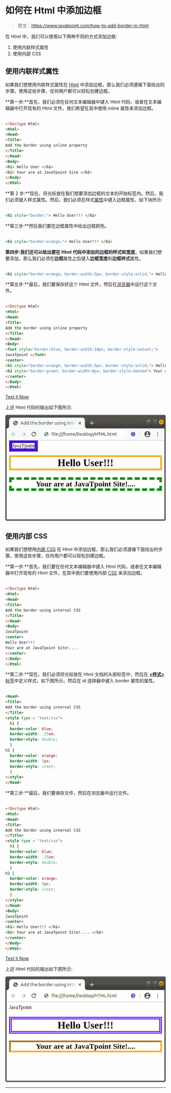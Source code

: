# 如何在 Html 中添加边框

> 原文：<https://www.javatpoint.com/how-to-add-border-in-html>

在 Html 中，我们可以使用以下两种不同的方式添加边框:

1.  使用内联样式属性
2.  使用内部 CSS

## 使用内联样式属性

如果我们想使用内联样式属性在 [Html](https://www.javatpoint.com/html-tutorial) 中添加边框，那么我们必须遵循下面给出的步骤。使用这些步骤，任何用户都可以轻松创建边框。

**第一步:**首先，我们必须在任何文本编辑器中键入 Html 代码，或者在文本编辑器中打开现有的 Html 文件，我们希望在其中使用 inline 属性来添加边框。

```html

<!Doctype Html>
<Html>   
<Head>    
<Title>   
Add the border using inline property
</Title>
</Head>
<Body> 
<h1> Hello User </h1>
<h2> Your are at JavaTpoint Site </h2>
</Body> 
</Html>

```

**第 2 步:**现在，将光标放在我们想要添加边框的文本的开始标签内。然后，我们必须键入样式属性。然后，我们必须在样式[属性](https://www.javatpoint.com/html-attributes)中键入边框属性，如下块所示:

```html

<h1 style="border:"> Hello User!!! </h1>

```

**第三步:**然后我们要在边框属性中给出边框颜色。

```html

<h1 style="border:orange;"> Hello User!!! </h1>

```

**第四步:**我们还可以给出要在 Html 代码中添加的边框的**样式和宽度**。如果我们想要添加，那么我们必须在**边框**属性之后键入**边框宽度**和**边框样式**属性。

```html

<h1 style="border:orange; border-width:5px; border-style:solid;"> Hello User!!! </h1>

```

**第五步:**最后，我们要保存好这个 Html 文件，然后在[浏览器](https://www.javatpoint.com/browsers)中运行这个文件。

```html

<!Doctype Html>
<Html>   
<Head>    
<Title>   
Add the border using inline property
</Title>
</Head>
<Body> 
<font style="border:blue; border-width:10px; border-style:outset;">
JavaTpoint </font>
<center>
<h1 style="border:orange; border-width:5px; border-style:solid;"> Hello User!!! </h1>
<h2 style="border:green; border-width:8px; border-style:dashed"> Your are at JavaTpoint Site!.... </h2>
</center>
</Body> 
</Html>

```

[Test it Now](https://www.javatpoint.com/oprweb/test.jsp?filename=how-to-add-border-in-html1)

上述 Html 代码的输出如下图所示:

![How to add border in Html](img/f65ca9ce212294e843d661cff0794cb5.png)

## 使用内部 CSS

如果我们想使用[内部 CSS](https://www.javatpoint.com/internal-css) 在 Html 中添加边框，那么我们必须遵循下面给出的步骤。使用这些步骤，任何用户都可以轻松创建边框。

**第一步:**首先，我们要在任何文本编辑器中键入 Html 代码，或者在文本编辑器中打开现有的 Html 文件，在其中我们要使用内部 [CSS](https://www.javatpoint.com/css-tutorial) 来添加边框。

```html

<!Doctype Html>
<Html>   
<Head>    
<Title>   
Add the border using internal CSS
</Title>
</Head>
<Body> 
JavaTpoint
<center>
Hello User!!! 
Your are at JavaTpoint Site!.... 
</center>
</Body> 
</Html>

```

**第二步:**现在，我们必须将光标放在 Html 文档的头部标签中，然后在 [**<样式>** 标签](https://www.javatpoint.com/html-style)中定义样式，如下图所示。然后在 id 选择器中键入 border 属性的属性。

```html

<Head>    
<Title>   
Add the border using internal CSS
</Title>
<style type = "text/css">
  h1 {
  border-color: blue;
  border-width: .25em;
  border-style: double;
  }
h2 {
  border-color: orange;
  border-width: 5px;
  border-style: inset;
  }
</style>
</Head>

```

**第三步:**最后，我们要保存文件，然后在浏览器中运行文件。

```html

<!Doctype Html>
<Html>   
<Head>    
<Title>   
Add the border using internal CSS
</Title>
<style type = "text/css">
  h1 {
  border-color: blue;
  border-width: .25em;
  border-style: double;
  }
h2 {
  border-color: orange;
  border-width: 5px;
  border-style: inset;
  }
</style>
</Head>
<Body> 
JavaTpoint
<center>
<h1> Hello User!!! </h1>
<h2> Your are at JavaTpoint Site!.... </h2>
</center>
</Body> 
</Html>

```

[Test it Now](https://www.javatpoint.com/oprweb/test.jsp?filename=how-to-add-border-in-html2)

上述 Html 代码的输出如下图所示:

![How to add border in Html](img/1bc787045c4e0511d845b6794c3412f2.png)

* * *